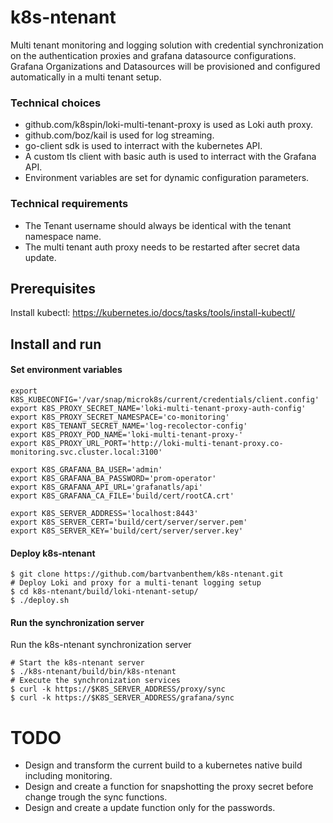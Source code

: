 # k8s-ntenant
Multi tenant monitoring and logging solution with credential synchronization on the authentication proxies and grafana datasource configurations. Grafana Organizations and Datasources will be provisioned and configured automatically in a multi tenant setup.

### Technical choices
* github.com/k8spin/loki-multi-tenant-proxy is used as Loki auth proxy.
* github.com/boz/kail is used for log streaming.
* go-client sdk is used to interract with the kubernetes API.
* A custom tls client with basic auth is used to interract with the Grafana API.
* Environment variables are set for dynamic configuration parameters.

### Technical requirements
* The Tenant username should always be identical with the tenant namespace name.
* The multi tenant auth proxy needs to be restarted after secret data update.

## Prerequisites
Install kubectl: https://kubernetes.io/docs/tasks/tools/install-kubectl/

## Install and run

#### Set environment variables
```shell
export K8S_KUBECONFIG='/var/snap/microk8s/current/credentials/client.config'
export K8S_PROXY_SECRET_NAME='loki-multi-tenant-proxy-auth-config'
export K8S_PROXY_SECRET_NAMESPACE='co-monitoring'
export K8S_TENANT_SECRET_NAME='log-recolector-config'
export K8S_PROXY_POD_NAME='loki-multi-tenant-proxy-'
export K8S_PROXY_URL_PORT='http://loki-multi-tenant-proxy.co-monitoring.svc.cluster.local:3100'

export K8S_GRAFANA_BA_USER='admin'
export K8S_GRAFANA_BA_PASSWORD='prom-operator'
export K8S_GRAFANA_API_URL='grafanatls/api'
export K8S_GRAFANA_CA_FILE='build/cert/rootCA.crt'

export K8S_SERVER_ADDRESS='localhost:8443'
export K8S_SERVER_CERT='build/cert/server/server.pem'
export K8S_SERVER_KEY='build/cert/server/server.key'
```

#### Deploy k8s-ntenant
```shell
$ git clone https://github.com/bartvanbenthem/k8s-ntenant.git
# Deploy Loki and proxy for a multi-tenant logging setup
$ cd k8s-ntenant/build/loki-ntenant-setup/
$ ./deploy.sh
```

#### Run the synchronization server
Run the k8s-ntenant synchronization server
```shell
# Start the k8s-ntenant server
$ ./k8s-ntenant/build/bin/k8s-ntenant
# Execute the synchronization services
$ curl -k https://$K8S_SERVER_ADDRESS/proxy/sync
$ curl -k https://$K8S_SERVER_ADDRESS/grafana/sync
```

# TODO
* Design and transform the current build to a kubernetes native build including monitoring.
* Design and create a function for snapshotting the proxy secret before change trough the sync functions.
* Design and create a update function only for the passwords.


